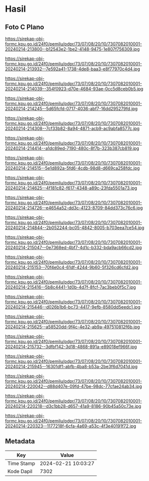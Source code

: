 # Hasil

## Foto C Plano

https://sirekap-obj-formc.kpu.go.id/24f0/pemilu/pdpr/73/07/08/20/10/7307082010001-20240214-213800--b12543e2-1be2-4148-9475-1e807f756309.jpg

https://sirekap-obj-formc.kpu.go.id/24f0/pemilu/pdpr/73/07/08/20/10/7307082010001-20240214-213932--7e592a41-1738-4de8-baa3-e8f77970c4d4.jpg

https://sirekap-obj-formc.kpu.go.id/24f0/pemilu/pdpr/73/07/08/20/10/7307082010001-20240214-214039--354f0923-d70e-4684-93ae-0cc5d8ceb0b5.jpg

https://sirekap-obj-formc.kpu.go.id/24f0/pemilu/pdpr/73/07/08/20/10/7307082010001-20240214-214245--5d65fcfd-0717-4036-abf7-16dd295279fd.jpg

https://sirekap-obj-formc.kpu.go.id/24f0/pemilu/pdpr/73/07/08/20/10/7307082010001-20240214-214308--7cf33b82-8a94-4871-acb9-ac9abfa8577c.jpg

https://sirekap-obj-formc.kpu.go.id/24f0/pemilu/pdpr/73/07/08/20/10/7307082010001-20240214-214414--a1dc89ed-7190-480c-8f7b-323b387cb819.jpg

https://sirekap-obj-formc.kpu.go.id/24f0/pemilu/pdpr/73/07/08/20/10/7307082010001-20240214-214515--5e1d892a-5fd6-4cdb-98d8-d669ca258fdc.jpg

https://sirekap-obj-formc.kpu.go.id/24f0/pemilu/pdpr/73/07/08/20/10/7307082010001-20240214-214625--4f181c82-f617-4348-a89c-23fda5501a73.jpg

https://sirekap-obj-formc.kpu.go.id/24f0/pemilu/pdpr/73/07/08/20/10/7307082010001-20240214-214726--e4654a52-dd3c-4123-8709-84dd373c76c6.jpg

https://sirekap-obj-formc.kpu.go.id/24f0/pemilu/pdpr/73/07/08/20/10/7307082010001-20240214-214844--2b052244-bc05-4842-8005-b703eea7ce54.jpg

https://sirekap-obj-formc.kpu.go.id/24f0/pemilu/pdpr/73/07/08/20/10/7307082010001-20240214-215047--0e7368ed-4bf7-4d1c-b332-bda9acb66cd2.jpg

https://sirekap-obj-formc.kpu.go.id/24f0/pemilu/pdpr/73/07/08/20/10/7307082010001-20240214-215153--70f4e0c4-61df-4244-9b60-5f326cd6cfd2.jpg

https://sirekap-obj-formc.kpu.go.id/24f0/pemilu/pdpr/73/07/08/20/10/7307082010001-20240214-215416--5b8c4441-1d0b-4d7f-8fcf-7ac3beb0f5c7.jpg

https://sirekap-obj-formc.kpu.go.id/24f0/pemilu/pdpr/73/07/08/20/10/7307082010001-20240214-215446--d026b1b6-bc73-4417-9efb-8580dd5eedc1.jpg

https://sirekap-obj-formc.kpu.go.id/24f0/pemilu/pdpr/73/07/08/20/10/7307082010001-20240214-215625--a58520dd-9f4c-4e32-ab9a-497510812f6b.jpg

https://sirekap-obj-formc.kpu.go.id/24f0/pemilu/pdpr/73/07/08/20/10/7307082010001-20240214-215732--3dfbf142-3d18-4868-891a-e89018ef966f.jpg

https://sirekap-obj-formc.kpu.go.id/24f0/pemilu/pdpr/73/07/08/20/10/7307082010001-20240214-215945--16301df1-abfb-4ba8-b53a-2be3f6d7041d.jpg

https://sirekap-obj-formc.kpu.go.id/24f0/pemilu/pdpr/73/07/08/20/10/7307082010001-20240214-220042--d88d407e-09fd-47be-98dc-77cfae24ab34.jpg

https://sirekap-obj-formc.kpu.go.id/24f0/pemilu/pdpr/73/07/08/20/10/7307082010001-20240214-220218--d3c1bb28-d657-41a9-8186-90b45a50c73e.jpg

https://sirekap-obj-formc.kpu.go.id/24f0/pemilu/pdpr/73/07/08/20/10/7307082010001-20240214-220323--1177218f-6cfa-4a69-a53c-4f3e40191f72.jpg


## Metadata

| Key        | Value               |
| ---------- | ------------------- |
| Time Stamp | 2024-02-21 10:03:27 |
| Kode Dapil | 7302                |



